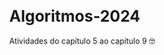﻿# Algoritmos-2024
Atividades do capítulo 5 ao capítulo 9 🤓

<img scr = "imagem_2024-11-08_211555380.png">
